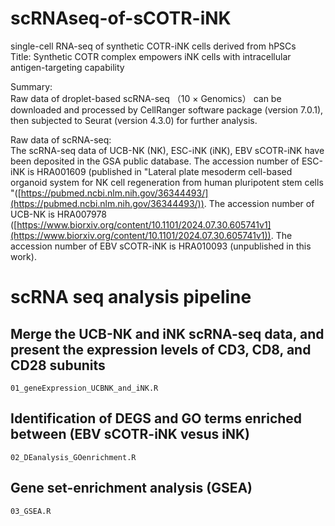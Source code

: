 # scRNAseq-of-sCOTR-iNK  
single-cell RNA-seq of synthetic COTR-iNK cells derived from hPSCs  
Title: Synthetic COTR complex empowers iNK cells with intracellular antigen-targeting capability

Summary:  
Raw data of droplet-based scRNA-seq （10 × Genomics） can be downloaded and processed by CellRanger software package (version 7.0.1), then subjected to Seurat (version 4.3.0) for further analysis.  

Raw data of scRNA-seq:  
The scRNA-seq data of UCB-NK (NK), ESC-iNK (iNK), EBV sCOTR-iNK have been deposited in the GSA public database. The accession number of ESC-iNK is HRA001609 (published in "Lateral plate mesoderm cell-based organoid system for NK cell regeneration from human pluripotent stem cells "([https://pubmed.ncbi.nlm.nih.gov/36344493/](https://pubmed.ncbi.nlm.nih.gov/36344493/)). The accession number of UCB-NK is HRA007978 ([https://www.biorxiv.org/content/10.1101/2024.07.30.605741v1](https://www.biorxiv.org/content/10.1101/2024.07.30.605741v1)). The accession number of EBV sCOTR-iNK is HRA010093 (unpublished in this work).

# scRNA seq analysis pipeline
## Merge the UCB-NK and iNK scRNA-seq data, and present the expression levels of CD3, CD8, and CD28 subunits
    01_geneExpression_UCBNK_and_iNK.R

## Identification of DEGS and GO terms enriched between (EBV sCOTR-iNK vesus iNK)
    02_DEanalysis_GOenrichment.R

## Gene set-enrichment analysis (GSEA)
    03_GSEA.R
